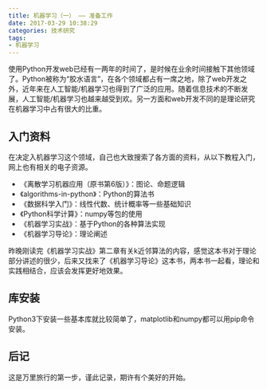 ```yaml
---
title: 机器学习（一） —— 准备工作
date: 2017-03-29 10:38:29
categories: 技术研究
tags:
- 机器学习
---
```


使用Python开发web已经有一两年的时间了，是时候在业余时间接触下其他领域了。Python被称为“胶水语言”，在各个领域都占有一席之地，除了web开发之外，近年来在人工智能/机器学习也得到了广泛的应用。随着信息技术的不断发展，人工智能/机器学习也越来越受到欢。另一方面和web开发不同的是理论研究在机器学习中占有很大的比重。

<!-- more -->

## 入门资料

在决定入机器学习这个领域，自己也大致搜索了各方面的资料，从以下教程入门，网上也有相关的电子资源。

- 《离散学习机器应用（原书第6版）》：图论、命题逻辑
- 《algorithms-in-python》：Python的算法书
- 《数据科学入门》：线性代数、统计概率等一些基础知识
- 《Python科学计算》：numpy等包的使用
- 《机器学习实战》：基于Python的各种算法实现
- 《机器学习导论》：理论阐述

昨晚刚读完《机器学习实战》第二章有关k近邻算法的内容，感觉这本书对于理论部分讲述的很少，后来又找来了《机器学习导论》这本书，两本书一起看，理论和实践相结合，应该会发挥更好地效果。

## 库安装

Python3下安装一些基本库就比较简单了，matplotlib和numpy都可以用pip命令安装。

## 后记

这是万里旅行的第一步，谨此记录，期许有个美好的开始。
